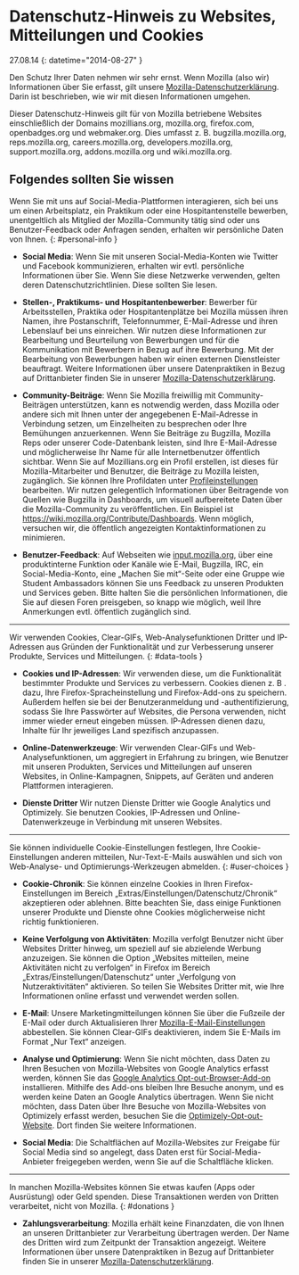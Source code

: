 # Datenschutz-Hinweis zu Websites, Mitteilungen und Cookies

27.08.14
{: datetime="2014-08-27" }

Den Schutz Ihrer Daten nehmen wir sehr ernst. Wenn Mozilla (also wir) Informationen über Sie erfasst, gilt unsere [Mozilla-Datenschutzerklärung](https://www.mozilla.org/privacy/). Darin ist beschrieben, wie wir mit diesen Informationen umgehen.

Dieser Datenschutz-Hinweis gilt für von Mozilla betriebene Websites einschließlich der Domains mozillians.org, mozilla.org, firefox.com, openbadges.org und webmaker.org. Dies umfasst z. B. bugzilla.mozilla.org, reps.mozilla.org, careers.mozilla.org, developers.mozilla.org, support.mozilla.org, addons.mozilla.org und wiki.mozilla.org.

## Folgendes sollten Sie wissen

Wenn Sie mit uns auf Social-Media-Plattformen interagieren, sich bei uns um einen Arbeitsplatz, ein Praktikum oder eine Hospitantenstelle bewerben, unentgeltlich als Mitglied der Mozilla-Community tätig sind oder uns Benutzer-Feedback oder Anfragen senden, erhalten wir persönliche Daten von Ihnen. 
{: #personal-info }

* **Social Media**: Wenn Sie mit unseren Social-Media-Konten wie Twitter und Facebook kommunizieren, erhalten wir evtl. persönliche Informationen über Sie. Wenn Sie diese Netzwerke verwenden, gelten deren Datenschutzrichtlinien. Diese sollten Sie lesen.  

* **Stellen-, Praktikums- und Hospitantenbewerber**: Bewerber für Arbeitsstellen, Praktika oder Hospitantenplätze bei Mozilla müssen ihren Namen, ihre Postanschrift, Telefonnummer, E-Mail-Adresse und ihren Lebenslauf bei uns einreichen. Wir nutzen diese Informationen zur Bearbeitung und Beurteilung von Bewerbungen und für die Kommunikation mit Bewerbern in Bezug auf ihre Bewerbung. Mit der Bearbeitung von Bewerbungen haben wir einen externen Dienstleister beauftragt. Weitere Informationen über unsere Datenpraktiken in Bezug auf Drittanbieter finden Sie in unserer [Mozilla-Datenschutzerklärung](https://www.mozilla.org/privacy/).

* **Community-Beiträge**: Wenn Sie Mozilla freiwillig mit Community-Beiträgen unterstützen, kann es notwendig werden, dass Mozilla oder andere sich mit Ihnen unter der angegebenen E-Mail-Adresse in Verbindung setzen, um Einzelheiten zu besprechen oder Ihre Bemühungen anzuerkennen. Wenn Sie Beiträge zu Bugzilla, Mozilla Reps oder unserer Code-Datenbank leisten, sind Ihre E-Mail-Adresse und möglicherweise Ihr Name für alle Internetbenutzer öffentlich sichtbar. Wenn Sie auf Mozillians.org ein Profil erstellen, ist dieses für Mozilla-Mitarbeiter und Benutzer, die Beiträge zu Mozilla leisten, zugänglich. Sie können Ihre Profildaten unter [Profileinstellungen](https://mozillians.org/user/edit) bearbeiten. Wir nutzen gelegentlich Informationen über Beitragende von Quellen wie Bugzilla in Dashboards, um visuell aufbereitete Daten über die Mozilla-Community zu veröffentlichen. Ein Beispiel ist <https://wiki.mozilla.org/Contribute/Dashboards>. Wenn möglich, versuchen wir, die öffentlich angezeigten Kontaktinformationen zu minimieren.

* **Benutzer-Feedback**:  Auf Webseiten wie [input.mozilla.org](https://input.mozilla.org/), über eine produktinterne Funktion oder Kanäle wie E-Mail, Bugzilla, IRC, ein Social-Media-Konto, eine „Machen Sie mit“-Seite oder eine Gruppe wie Student Ambassadors können Sie uns Feedback zu unseren Produkten und Services geben. Bitte halten Sie die persönlichen Informationen, die Sie auf diesen Foren preisgeben, so knapp wie möglich, weil Ihre Anmerkungen evtl. öffentlich zugänglich sind.

---------------------------------------

Wir verwenden Cookies, Clear-GIFs, Web-Analysefunktionen Dritter und IP-Adressen aus Gründen der Funktionalität und zur Verbesserung unserer Produkte, Services und Mitteilungen. 
{: #data-tools }

* **Cookies und IP-Adressen**: Wir verwenden diese, um die Funktionalität bestimmter Produkte und Services zu verbessern. Cookies dienen z. B . dazu, Ihre Firefox-Spracheinstellung und Firefox-Add-ons zu speichern. Außerdem helfen sie bei der Benutzeranmeldung und -authentifizierung, sodass Sie Ihre Passwörter auf Websites, die Persona verwenden, nicht immer wieder erneut eingeben müssen.  IP-Adressen dienen dazu, Inhalte für Ihr jeweiliges Land spezifisch anzupassen.

* **Online-Datenwerkzeuge**: Wir verwenden Clear-GIFs und Web-Analysefunktionen, um aggregiert in Erfahrung zu bringen, wie Benutzer mit unseren Produkten, Services und Mitteilungen auf unseren Websites, in Online-Kampagnen, Snippets, auf Geräten und anderen Plattformen interagieren. 

* **Dienste Dritter** Wir nutzen Dienste Dritter wie Google Analytics und Optimizely.  Sie benutzen Cookies, IP-Adressen und Online-Datenwerkzeuge in Verbindung mit unseren Websites.  

---------------------------------------

Sie können individuelle Cookie-Einstellungen festlegen, Ihre Cookie-Einstellungen anderen mitteilen, Nur-Text-E-Mails auswählen und sich von Web-Analyse- und Optimierungs-Werkzeugen abmelden. 
{: #user-choices }

* **Cookie-Chronik**: Sie können einzelne Cookies in Ihren Firefox-Einstellungen im Bereich „Extras/Einstellungen/Datenschutz/Chronik“ akzeptieren oder ablehnen. Bitte beachten Sie, dass einige Funktionen unserer Produkte und Dienste ohne Cookies möglicherweise nicht richtig funktionieren.

* **Keine Verfolgung von Aktivitäten**: Mozilla verfolgt Benutzer nicht über Websites Dritter hinweg, um speziell auf sie abzielende Werbung anzuzeigen.  Sie können die Option „Websites mitteilen, meine Aktivitäten nicht zu verfolgen“ in Firefox im Bereich „Extras/Einstellungen/Datenschutz“ unter „Verfolgung von Nutzeraktivitäten“ aktivieren. So teilen Sie Websites Dritter mit, wie Ihre Informationen online erfasst und verwendet werden sollen.  

* **E-Mail**: Unsere Marketingmitteilungen können Sie über die Fußzeile der E-Mail oder durch Aktualisieren Ihrer [Mozilla-E-Mail-Einstellungen](https://www.mozilla.org/newsletter/recovery/) abbestellen. Sie können Clear-GIFs deaktivieren, indem Sie E-Mails im Format „Nur Text“ anzeigen.  

* **Analyse und Optimierung**: Wenn Sie nicht möchten, dass Daten zu Ihren Besuchen von Mozilla-Websites von Google Analytics erfasst werden, können Sie das [Google Analytics Opt-out-Browser-Add-on](https://tools.google.com/dlpage/gaoptout) installieren. Mithilfe des Add-ons bleiben Ihre Besuche anonym, und es werden keine Daten an Google Analytics übertragen.
Wenn Sie nicht möchten, dass Daten über Ihre Besuche von Mozilla-Websites von Optimizely erfasst werden, besuchen Sie die [Optimizely-Opt-out-Website](https://www.optimizely.com/opt_out). Dort finden Sie weitere Informationen. 

* **Social Media**: Die Schaltflächen auf Mozilla-Websites zur Freigabe für Social Media sind so angelegt, dass Daten erst für Social-Media-Anbieter freigegeben werden, wenn Sie auf die Schaltfläche klicken.

---------------------------------------

In manchen Mozilla-Websites können Sie etwas kaufen (Apps oder Ausrüstung) oder Geld spenden. Diese Transaktionen werden von Dritten verarbeitet, nicht von Mozilla. 
{: #donations }

* **Zahlungsverarbeitung**:   Mozilla erhält keine Finanzdaten, die von Ihnen an unseren Drittanbieter zur Verarbeitung übertragen werden. Der Name des Dritten wird zum Zeitpunkt der Transaktion angezeigt.  Weitere Informationen über unsere Datenpraktiken in Bezug auf Drittanbieter finden Sie in unserer [Mozilla-Datenschutzerklärung](https://www.mozilla.org/privacy/).  
